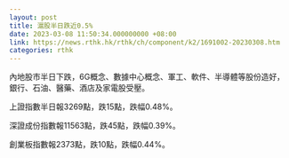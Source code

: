 ```yaml
---
layout: post
title: 滬股半日跌近0.5%
date: 2023-03-08 11:50:34.000000000 +08:00
link: https://news.rthk.hk/rthk/ch/component/k2/1691002-20230308.htm
categories: rthk
---
```


內地股市半日下跌，6G概念、數據中心概念、軍工、軟件、半導體等股份造好，銀行、石油、醫藥、酒店及家電股受壓。

上證指數半日報3269點，跌15點，跌幅0.48%。

深證成份指數報11563點，跌45點，跌幅0.39%。

創業板指數報2373點，跌10點，跌幅0.44%。
